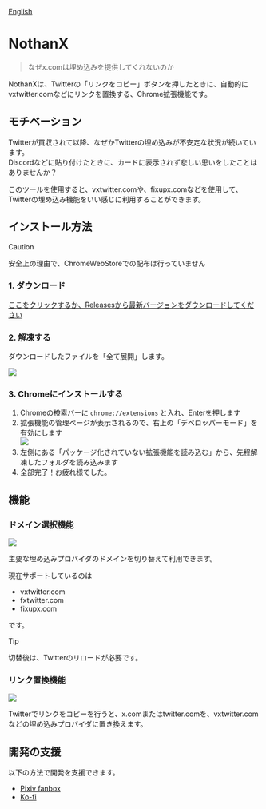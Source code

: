 [English](README_EN.md)

# NothanX

> なぜx.comは埋め込みを提供してくれないのか

NothanXは、Twitterの「リンクをコピー」ボタンを押したときに、自動的にvxtwitter.comなどにリンクを置換する、Chrome拡張機能です。       

## モチベーション

Twitterが買収されて以降、なぜかTwitterの埋め込みが不安定な状況が続いています。      
Discordなどに貼り付けたときに、カードに表示されず悲しい思いをしたことはありませんか？

このツールを使用すると、vxtwitter.comや、fixupx.comなどを使用して、Twitterの埋め込み機能をいい感じに利用することができます。

## インストール方法

> [!CAUTION]    
> 安全上の理由で、ChromeWebStoreでの配布は行っていません

### 1. ダウンロード

[ここをクリックするか、Releasesから最新バージョンをダウンロードしてください](https://github.com/Chipsnet/nothanx/archive/refs/tags/1.0.0.zip)

### 2. 解凍する

ダウンロードしたファイルを「全て展開」します。

![](https://i.gyazo.com/b0bef63e650169658ab81784e3f16992.png)

### 3. Chromeにインストールする

1. Chromeの検索バーに `chrome://extensions` と入れ、Enterを押します
1. 拡張機能の管理ページが表示されるので、右上の「デベロッパーモード」を有効にします     
![](https://i.gyazo.com/b8e300777ea5bff0e684c0cb729f3376.png)
1. 左側にある「パッケージ化されていない拡張機能を読み込む」から、先程解凍したフォルダを読み込みます
1. 全部完了！お疲れ様でした。

## 機能

### ドメイン選択機能

![](https://i.gyazo.com/df417d764737c26c5bb3a347ccf6f3f1.png)

主要な埋め込みプロバイダのドメインを切り替えて利用できます。

現在サポートしているのは

- vxtwitter.com
- fxtwitter.com
- fixupx.com

です。

> [!TIP]       
> 切替後は、Twitterのリロードが必要です。

### リンク置換機能

![](https://i.gyazo.com/8d7224bf644f53b3eab3a47a6201fb6c.png)

Twitterでリンクをコピーを行うと、x.comまたはtwitter.comを、vxtwitter.comなどの埋め込みプロバイダに置き換えます。

## 開発の支援

以下の方法で開発を支援できます。        

- [Pixiv fanbox](https://minato86.fanbox.cc)
- [Ko-fi](https://ko-fi.com/minato86)